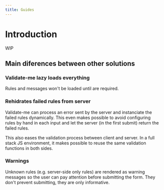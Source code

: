 ```yaml
---
title: Guides
---
```


# Introduction

WIP

## Main diferences between other solutions

### Validate-me lazy loads everything

Rules and messages won't be loaded until are required.

### Rehidrates failed rules from server

Validate-me can process an error sent by the server and instanciate the failed rules dynamically. This even makes possible to avoid configuring rules by hand in each input and let the server (in the first submit) return the failed rules.

This also eases the validation process between client and server. In a full stack JS environment, it makes possible to reuse the same validation functions in both sides.

### Warnings

Unknown rules (e.g. server-side only rules) are rendered as warning messages so the user can pay attention before submitting the form. They don't prevent submitting, they are only informative.

